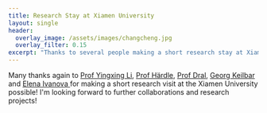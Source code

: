 ```yaml
---
title: Research Stay at Xiamen University
layout: single
header:
  overlay_image: /assets/images/changcheng.jpg
  overlay_filter: 0.15
excerpt: "Thanks to several people making a short research stay at Xiamen University possible!"
---
```


Many thanks again to [Prof Yingxing Li](http://wise.xmu.edu.cn/english/people/faculty/3d1b1a3b-987b-48ed-bace-96ee810581e4.html), [Prof Härdle](https://www.wiwi.hu-berlin.de/de/administration/fakultaetsverwaltung/Staff/3010), [Prof Dral](http://dr-dral.com/), [Georg Keilbar](https://www.wiwi.hu-berlin.de/de/administration/fakultaetsverwaltung/Staff/1691346) and [Elena Ivanova ](https://www.wiwi.hu-berlin.de/de/forschung/irtg/participating-faculty/students/personal-pages/elena-ivanova) for making a short research visit at the Xiamen University possible! I'm looking forward to further collaborations and research projects!
